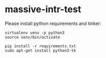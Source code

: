 # massive-intr-test

Please install python requirements and tinker:
~~~
virtualenv venv -p python3
source venv/bin/activate

pip install -r requirements.txt
sudo apt-get install python3-tk
~~~
